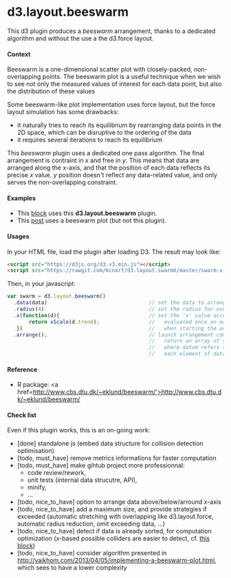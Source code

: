 # d3.layout.beeswarm
This d3 plugin produces a _beeswarm_ arrangement, thanks to a dedicated algorithm and without the use a the d3.force layout.

#### Context
Beeswarm is a one-dimensional scatter plot with closely-packed, non-overlapping points. The beeswarm plot is a useful technique when we wish to see not only the measured values of interest for each data point, but also the distribution of these values

Some beeswarm-like plot implementation uses force layout, but the force layout simulation has some drawbacks:

* it naturally tries to reach its equilibrium by rearranging data points in the 2D space, which can be disruptive to the ordering of the data
* it requires several iterations to reach its equilibrium

This _beeswarm_ plugin uses a dedicated one pass algorithm. The final arrangement is contraint in _x_ and free in _y_. This means that data are arranged along the x-axis, and that the position of each data reflects its precise _x_ value. _y_ position doesn't reflect any data-related value, and only serves the non-overlapping constraint.


#### Examples
* This <a href='http://bl.ocks.org/Kcnarf/5c989173d0e0c74ab4b62161b33bb0a8'>block</a> uses this __d3.layout.beeswarm__ plugin.
* This <a href='http://poly-graph.co/vocabulary.html'>post</a> uses a beeswarm plot (but not this plugin).

#### Usages
In your HTML file, load the plugin after loading D3. The result may look like:
```html
<script src="https://d3js.org/d3.v3.min.js"></script>
<script src="https://rawgit.com/Kcnarf/d3.layout.swarmX/master/swarm-x.js"></script>
```

Then, in your javascript:
```javascript
var swarm = d3.layout.beeswarm()
  .data(data)                                 // set the data to arrange
  .radius(4)                                  // set the radius for overlapping detection
  .x(function(d){                             // set the 'x' value accessor
       return xScale(d.trend);                //   evaluated once on each element of data
   })                                         //   when starting the arrangement
  .arrange();                                 // launch arrangement computation;
                                              //   return an array of {datum: , x: , y: }
                                              //   where datum refers to an element of data
                                              //   each element of data remains unchanged
```

#### Reference
* R package: <a href=http://www.cbs.dtu.dk/~eklund/beeswarm/'>http://www.cbs.dtu.dk/~eklund/beeswarm/</a>

#### Check list
Even if this plugin works, this is an on-going work:

* [done] standalone js (embed data structure for collision detection optimisation)
* [todo, must\_have] remove metrics informations for faster computation
* [todo, must\_have] make gihtub project more professionnal:
  * code review/rework,
  * unit tests (internal data strucutre, API),
  * minify,
  * ...
* [todo, nice\_to\_have] option to arrange data above/below/arround x-axis
* [todo, nice\_to\_have] add a maximum size, and provide strategies if exceeded (automatic stretching with overlapping like d3.layout.force, automatic radius reduction, omit exceeding data, ...)
* [todo, nice\_to\_have] detect if data is already sorted, for computation optimization (x-based possible colliders are easier to detect, cf. <a href='http://bl.ocks.org/Kcnarf/921b2f038327dd0ca55213e4ce8bcdb1'>this block</a>)
* [todo, nice\_to\_have] consider algorithm presented in <a href='http://yaikhom.com/2013/04/05/implementing-a-beeswarm-plot.html'>http://yaikhom.com/2013/04/05/implementing-a-beeswarm-plot.html</a>, which sees to have a lower complexity
